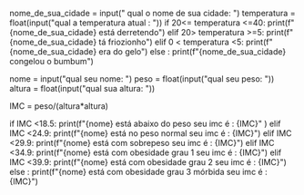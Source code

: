 nome_de_sua_cidade = input(" qual o nome de sua cidade: ") 
temperatura = float(input("qual a temperatura atual : "))
if  20<= temperatura <=40:
 print(f"{nome_de_sua_cidade} está derretendo")
elif  20> temperatura >=5:
 print(f"{nome_de_sua_cidade} tá friozionho")
elif 0 < temperatura <5:
 print(f"{nome_de_sua_cidade} era do gelo")
else : 
  print(f"{nome_de_sua_cidade} congelou o bumbum")




  nome = input("qual seu nome: ")
peso = float(input("qual seu peso: "))
altura = float(input("qual sua altura: "))

IMC = peso/(altura*altura)
 
if IMC <18.5: 
    print(f"{nome} está abaixo do peso seu imc é : {IMC}" )
elif IMC <24.9:
    print(f"{nome} está no peso normal seu imc é : {IMC}")
elif IMC <29.9:
    print(f"{nome} está com sobrepeso seu imc é : {IMC}")
elif IMC <34.9:
    print(f"{nome} está com obesidade grau 1 seu imc é : {IMC}")
elif IMC <39.9:
    print(f"{nome} está com obesidade grau 2 seu imc é : {IMC}")
else :
    print(f"{nome} está com obesidade grau 3 mórbida seu imc é : {IMC}")
